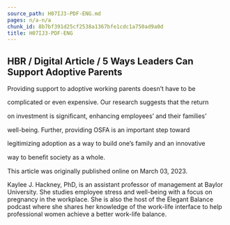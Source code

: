 ```yaml
---
source_path: H07IJ3-PDF-ENG.md
pages: n/a-n/a
chunk_id: 8b7bf391d25cf2538a1367bfe1cdc1a750ad9a0d
title: H07IJ3-PDF-ENG
---
```

## HBR / Digital Article / 5 Ways Leaders Can Support Adoptive Parents

Providing support to adoptive working parents doesn’t have to be

complicated or even expensive. Our research suggests that the return

on investment is signiﬁcant, enhancing employees’ and their families’

well-being. Further, providing OSFA is an important step toward

legitimizing adoption as a way to build one’s family and an innovative

way to beneﬁt society as a whole.

This article was originally published online on March 03, 2023.

Kaylee J. Hackney, PhD, is an assistant professor of management at Baylor University. She studies employee stress and well-being with a focus on pregnancy in the workplace. She is also the host of the Elegant Balance podcast where she shares her knowledge of the work-life interface to help professional women achieve a better work-life balance.
